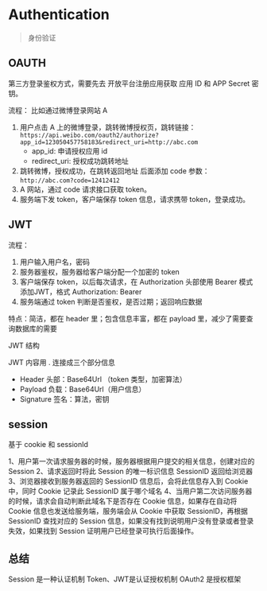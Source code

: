 # Authentication

> 身份验证

## OAUTH

第三方登录鉴权方式，需要先去 开放平台注册应用获取 应用 ID 和 APP Secret 密钥。

流程： 比如通过微博登录网站 A

1. 用户点击 A 上的微博登录，跳转微博授权页，跳转链接：`https://api.weibo.com/oauth2/authorize?app_id=123050457758183&redirect_uri=http://abc.com`
   - app_id: 申请授权应用 id
   - redirect_uri: 授权成功跳转地址
2. 跳转微博，授权成功，在跳转返回地址 后面添加 code 参数：`http://abc.com?code=12412412`
3. A 网站，通过 code 请求接口获取 token。
4. 服务端下发 token，客户端保存 token 信息，请求携带 token，登录成功。

## JWT

流程：

1. 用户输入用户名，密码
2. 服务器鉴权，服务器给客户端分配一个加密的 token
3. 客户端保存 token，以后每次请求，在 Authorization 头部使用 Bearer 模式添加JWT，格式 Authorization: Bearer <token>
4. 服务端通过 token 判断是否鉴权，是否过期；返回响应数据

特点：简洁，都在 header 里；包含信息丰富，都在 payload 里，减少了需要查询数据库的需要

JWT 结构

JWT 内容用 . 连接成三个部分信息

- Header 头部：Base64Url （token 类型，加密算法）
- Payload 负载：Base64Url（用户信息）
- Signature 签名：算法，密钥
  
## session

基于 cookie 和 sessionId

1、用户第一次请求服务器的时候，服务器根据用户提交的相关信息，创建对应的 Session
2、请求返回时将此 Session 的唯一标识信息 SessionID 返回给浏览器
3、浏览器接收到服务器返回的 SessionID 信息后，会将此信息存入到 Cookie 中，同时 Cookie 记录此 SessionID 属于哪个域名
4、当用户第二次访问服务器的时候，请求会自动判断此域名下是否存在 Cookie 信息，如果存在自动将 Cookie 信息也发送给服务端，服务端会从 Cookie 中获取 SessionID，再根据 SessionID 查找对应的 Session 信息，如果没有找到说明用户没有登录或者登录失效，如果找到 Session 证明用户已经登录可执行后面操作。

## 总结

Session 是一种认证机制
Token、JWT是认证授权机制
OAuth2 是授权框架
